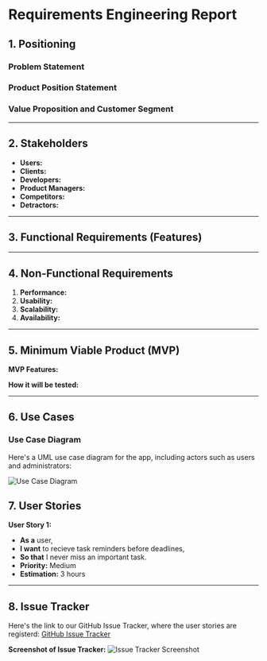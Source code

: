 # Requirements Engineering Report

## 1. Positioning

### **Problem Statement**

### **Product Position Statement**

### **Value Proposition and Customer Segment**

---

## 2. Stakeholders 

- **Users:**
- **Clients:**
- **Developers:**
- **Product Managers:**
- **Competitors:**
- **Detractors:**

---

## 3. Functional Requirements (Features)

---

## 4. Non-Functional Requirements

1. **Performance:**
2. **Usability:**
3. **Scalability:**
4. **Availability:**


---

## 5. Minimum Viable Product (MVP)

**MVP Features:**

**How it will be tested:**


---

## 6. Use Cases

### **Use Case Diagram**
Here's a UML use case diagram for the app, including actors such as users and administrators:

![Use Case Diagram](link_to_image)

## 7. User Stories

**User Story 1:**
- **As a** user,
- **I want** to recieve task reminders before deadlines,
- **So that** I never miss an important task.
- **Priority:** Medium
- **Estimation:** 3 hours

---

## 8. Issue Tracker

Here's the link to our GitHub Issue Tracker, where the user stories are registerd:
[GitHub Issue Tracker](link_to_issue_tracker)

**Screenshot of Issue Tracker:**
![Issue Tracker Screenshot](link_to_screenshot)
